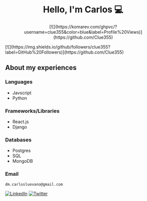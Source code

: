 <h1 align="center"> Hello, I'm Carlos 💻</h1>
<p align="center">
[![](https://komarev.com/ghpvc/?username=clue355&color=blue&label=Profile%20Views)](https://github.com/Clue355)
  </p>
[![](https://img.shields.io/github/followers/clue355?label=GitHub%20Followers)](https://github.com/Clue355)


## About my experiences
### Languages
* Javscript
* Python
### Frameworks/Libraries
* React.js
* Django
### Databases
* Postgres
* SQL
* MongoDB

### Email
  ```sh
  dm.carlosluevano@gmail.com
  ```
<!-- Logos+Links -->
[![LinkedIn][linkedin-shield]][linkedin-url]
[![Twitter][Twitter-shield]][twitter-url]
<!-- Logos -->
[twitter-shield]: https://img.shields.io/badge/twitter-%230077B5.svg?&style=for-the-badge&logo=twitter&logoColor=white&color=3C70A4
[linkedin-shield]: https://img.shields.io/badge/-LinkedIn-black.svg?style=for-the-badge&logo=linkedin&colorB=555
<!-- Links -->
[twitter-url]: https://twitter.com/clue355
[linkedin-url]: https://www.linkedin.com/in/carlos-luevano/
